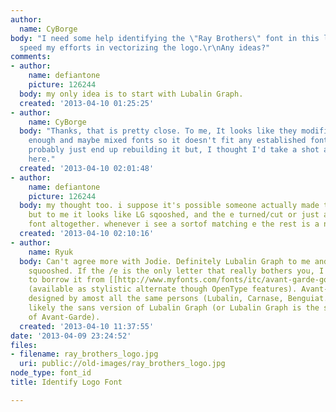 ```yaml
---
author:
  name: CyBorge
body: "I need some help identifying the \"Ray Brothers\" font in this logo to help
  speed my efforts in vectorizing the logo.\r\nAny ideas?"
comments:
- author:
    name: defiantone
    picture: 126244
  body: my only idea is to start with Lubalin Graph.
  created: '2013-04-10 01:25:25'
- author:
    name: CyBorge
  body: "Thanks, that is pretty close. To me, It looks like they modified it just
    enough and maybe mixed fonts so it doesn't fit any established font.\r\n\r\nI'll
    probably just end up rebuilding it but, I thought I'd take a shot and post it
    here."
  created: '2013-04-10 02:01:48'
- author:
    name: defiantone
    picture: 126244
  body: my thought too. i suppose it's possible someone actually made that exact font,
    but to me it looks like LG sqooshed, and the e turned/cut or just a different
    font altogether. whenever i see a sortof matching e the rest is a no-go.
  created: '2013-04-10 02:10:16'
- author:
    name: Ryuk
  body: Can't agree more with Jodie. Definitely Lubalin Graph to me and dramatically
    squooshed. If the /e is the only letter that really bothers you, I suggest you
    to borrow it from [[http://www.myfonts.com/fonts/itc/avant-garde-gothic/std-demi-bold/glyphs.html#glyphs/541078/308|Avant-Garde]]
    (available as stylistic alternate though OpenType features). Avant-Garde has been
    designed by amost all the same persons (Lubalin, Carnase, Benguiat...) and is
    likely the sans version of Lubalin Graph (or Lubalin Graph is the slab serif version
    of Avant-Garde).
  created: '2013-04-10 11:37:55'
date: '2013-04-09 23:24:52'
files:
- filename: ray_brothers_logo.jpg
  uri: public://old-images/ray_brothers_logo.jpg
node_type: font_id
title: Identify Logo Font

---
```

